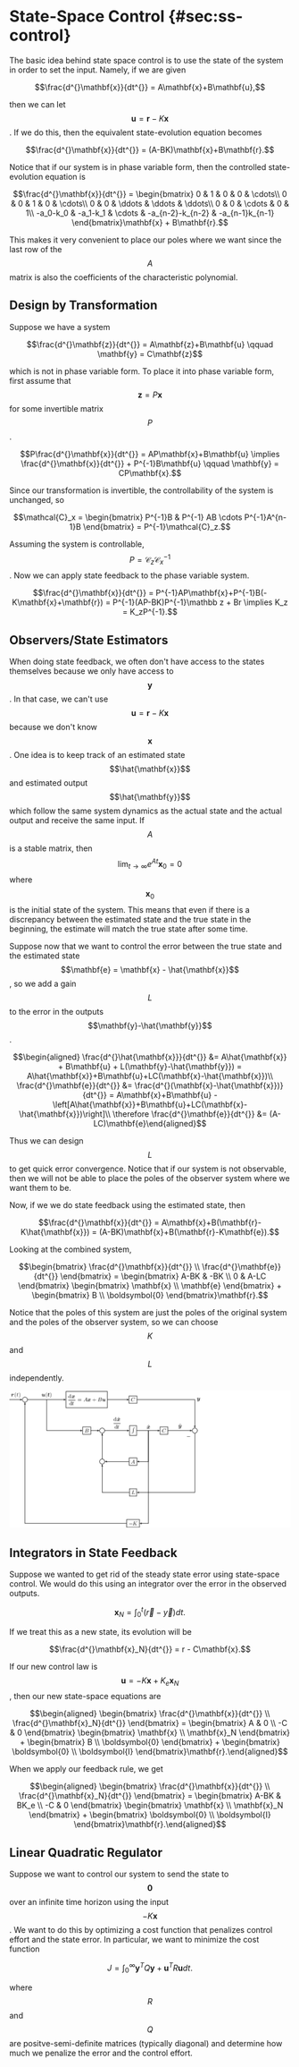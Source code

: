 # State-Space Control {#sec:ss-control}

The basic idea behind state space control is to use the state of the
system in order to set the input. Namely, if we are given

$$\frac{d^{}\mathbf{x}}{dt^{}} = A\mathbf{x}+B\mathbf{u},$$

then we can let $$\mathbf{u} = \mathbf{r} - K\mathbf{x}$$. If we do
this, then the equivalent state-evolution equation becomes

$$\frac{d^{}\mathbf{x}}{dt^{}} = (A-BK)\mathbf{x}+B\mathbf{r}.$$

Notice that if our system is in phase variable form, then the controlled
state-evolution equation is

$$\frac{d^{}\mathbf{x}}{dt^{}} = \begin{bmatrix}     0 & 1 & 0 & 0 & \cdots\\     0 & 0 & 1 & 0 & \cdots\\     0 & 0 & \ddots & \ddots & \ddots\\     0 & 0 & \cdots & 0 & 1\\     -a_0-k_0 & -a_1-k_1 & \cdots & -a_{n-2}-k_{n-2} & -a_{n-1}k_{n-1}   \end{bmatrix}\mathbf{x} + B\mathbf{r}.$$

This makes it very convenient to place our poles where we want since the
last row of the $$A$$ matrix is also the coefficients of the
characteristic polynomial.

## Design by Transformation

Suppose we have a system

$$\frac{d^{}\mathbf{z}}{dt^{}} = A\mathbf{z}+B\mathbf{u} \qquad \mathbf{y} = C\mathbf{z}$$

which is not in phase variable form. To place it into phase variable
form, first assume that $$\mathbf{z} = P\mathbf{x}$$ for some invertible
matrix $$P$$.

$$P\frac{d^{}\mathbf{x}}{dt^{}} = AP\mathbf{x}+B\mathbf{u} \implies \frac{d^{}\mathbf{x}}{dt^{}} + P^{-1}B\mathbf{u} \qquad \mathbf{y} = CP\mathbf{x}.$$

Since our transformation is invertible, the controllability of the
system is unchanged, so

$$\mathcal{C}_x = \begin{bmatrix} P^{-1}B & P^{-1} AB \cdots P^{-1}A^{n-1}B \end{bmatrix} = P^{-1}\mathcal{C}_z.$$

Assuming the system is controllable,
$$P = \mathcal{C}_z\mathcal{C}_x^{-1}$$. Now we can apply state feedback
to the phase variable system.

$$\frac{d^{}\mathbf{x}}{dt^{}} = P^{-1}AP\mathbf{x}+P^{-1}B(-K\mathbf{x}+\mathbf{r}) = P^{-1}(AP-BK)P^{-1}\mathbb z + Br \implies K_z = K_zP^{-1}.$$

## Observers/State Estimators

When doing state feedback, we often don't have access to the states
themselves because we only have access to $$\mathbf{y}$$. In that case,
we can't use $$\mathbf{u}=\mathbf{r}-K\mathbf{x}$$ because we don't know
$$\mathbf{x}$$. One idea is to keep track of an estimated state
$$\hat{\mathbf{x}}$$ and estimated output $$\hat{\mathbf{y}}$$ which
follow the same system dynamics as the actual state and the actual
output and receive the same input. If $$A$$ is a stable matrix, then
$$\lim_{t\to\infty}e^{At}\mathbf{x}_0=0$$ where $$\mathbf{x}_0$$ is the
initial state of the system. This means that even if there is a
discrepancy between the estimated state and the true state in the
beginning, the estimate will match the true state after some time.

Suppose now that we want to control the error between the true state and
the estimated state $$\mathbf{e} = \mathbf{x} - \hat{\mathbf{x}}$$, so
we add a gain $$L$$ to the error in the outputs
$$\mathbf{y}-\hat{\mathbf{y}}$$.

$$\begin{aligned}   \frac{d^{}\hat{\mathbf{x}}}{dt^{}} &= A\hat{\mathbf{x}} + B\mathbf{u} + L(\mathbf{y}-\hat{\mathbf{y}}) = A\hat{\mathbf{x}}+B\mathbf{u}+LC(\mathbf{x}-\hat{\mathbf{x}})\\   \frac{d^{}\mathbf{e}}{dt^{}} &= \frac{d^{}(\mathbf{x}-\hat{\mathbf{x}})}{dt^{}} = A\mathbf{x}+B\mathbf{u} - \left[A\hat{\mathbf{x}}+B\mathbf{u}+LC(\mathbf{x}-\hat{\mathbf{x}})\right]\\   \therefore \frac{d^{}\mathbf{e}}{dt^{}} &= (A-LC)\mathbf{e}\end{aligned}$$

Thus we can design $$L$$ to get quick error convergence. Notice that if
our system is not observable, then we will not be able to place the
poles of the observer system where we want them to be.

Now, if we we do state feedback using the estimated state, then

$$\frac{d^{}\mathbf{x}}{dt^{}} = A\mathbf{x}+B(\mathbf{r}-K\hat{\mathbf{x}}) = (A-BK)\mathbf{x}+B(\mathbf{r}-K\mathbf{e}).$$

Looking at the combined system,

$$\begin{bmatrix} \frac{d^{}\mathbf{x}}{dt^{}} \\ \frac{d^{}\mathbf{e}}{dt^{}} \end{bmatrix}   = \begin{bmatrix} A-BK & -BK \\ 0 & A-LC \end{bmatrix} \begin{bmatrix} \mathbf{x} \\ \mathbf{e} \end{bmatrix}   + \begin{bmatrix} B \\ \boldsymbol{0} \end{bmatrix}\mathbf{r}.$$

Notice that the poles of this system are just the poles of the original
system and the poles of the observer system, so we can choose $$K$$ and
$$L$$ independently.

![Figure 12: State Observer System](.gitbook/assets/892f270d272babee7b989dde794eb0dd69190876.png)

## Integrators in State Feedback

Suppose we wanted to get rid of the steady state error using state-space
control. We would do this using an integrator over the error in the
observed outputs.

$$\mathbf{x}_N = \int_{0}^{t}(\vec{r}-\vec{y})dt.$$

If we treat this as a new state, its evolution will be

$$\frac{d^{}\mathbf{x}_N}{dt^{}} = r - C\mathbf{x}.$$

If our new control law is $$\mathbf{u} = -K\mathbf{x}+K_e\mathbf{x}_N$$,
then our new state-space equations are

$$\begin{aligned}   \begin{bmatrix} \frac{d^{}\mathbf{x}}{dt^{}} \\ \frac{d^{}\mathbf{x}_N}{dt^{}} \end{bmatrix}   = \begin{bmatrix} A & 0 \\ -C & 0 \end{bmatrix} \begin{bmatrix} \mathbf{x} \\ \mathbf{x}_N \end{bmatrix}   + \begin{bmatrix} B \\ \boldsymbol{0} \end{bmatrix} + \begin{bmatrix} \boldsymbol{0} \\ \boldsymbol{I} \end{bmatrix}\mathbf{r}.\end{aligned}$$

When we apply our feedback rule, we get

$$\begin{aligned}   \begin{bmatrix} \frac{d^{}\mathbf{x}}{dt^{}} \\ \frac{d^{}\mathbf{x}_N}{dt^{}} \end{bmatrix}   = \begin{bmatrix} A-BK & BK_e \\ -C & 0 \end{bmatrix} \begin{bmatrix} \mathbf{x} \\ \mathbf{x}_N \end{bmatrix}   + \begin{bmatrix} \boldsymbol{0} \\ \boldsymbol{I} \end{bmatrix}\mathbf{r}.\end{aligned}$$

## Linear Quadratic Regulator

Suppose we want to control our system to send the state to
$$\boldsymbol{0}$$ over an infinite time horizon using the input
$$-K\mathbf{x}$$. We want to do this by optimizing a cost function that
penalizes control effort and the state error. In particular, we want to
minimize the cost function

$$J = \int_{0}^{\infty}\mathbf{y}^TQ\mathbf{y} + \mathbf{u}^TR\mathbf{u} dt.$$

where $$R$$ and $$Q$$ are positve-semi-definite matrices (typically
diagonal) and determine how much we penalize the error and the control
effort.

